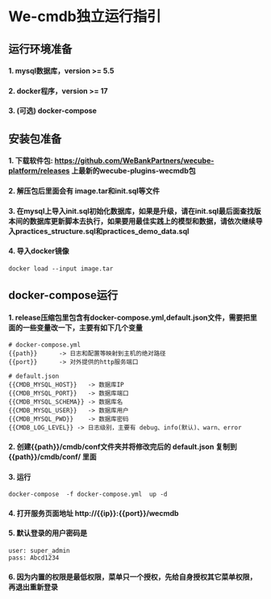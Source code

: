 # We-cmdb独立运行指引

## 运行环境准备
#### 1. mysql数据库，version >= 5.5
#### 2. docker程序，version >= 17
#### 3. (可选) docker-compose

## 安装包准备
#### 1. 下载软件包: https://github.com/WeBankPartners/wecube-platform/releases 上最新的wecube-plugins-wecmdb包
#### 2. 解压包后里面会有 image.tar和init.sql等文件
#### 3. 在mysql上导入init.sql初始化数据库，如果是升级，请在init.sql最后面查找版本间的数据库更新脚本去执行，如果要用最佳实践上的模型和数据，请依次继续导入practices_structure.sql和practices_demo_data.sql
#### 4. 导入docker镜像
```
docker load --input image.tar
```

## docker-compose运行
#### 1. release压缩包里包含有docker-compose.yml,default.json文件，需要把里面的一些变量改一下，主要有如下几个变量
```
# docker-compose.yml
{{path}}      -> 日志和配置等映射到主机的绝对路径
{{port}}      -> 对外提供的http服务端口

# default.json
{{CMDB_MYSQL_HOST}}   -> 数据库IP
{{CMDB_MYSQL_PORT}}   -> 数据库端口
{{CMDB_MYSQL_SCHEMA}} -> 数据库名
{{CMDB_MYSQL_USER}}   -> 数据库用户
{{CMDB_MYSQL_PWD}}    -> 数据库密码
{{CMDB_LOG_LEVEL}} -> 日志级别，主要有 debug、info(默认)、warn、error
```
#### 2. 创建{{path}}/cmdb/conf文件夹并将修改完后的 default.json 复制到 {{path}}/cmdb/conf/ 里面
#### 3. 运行
```
docker-compose  -f docker-compose.yml  up -d
```
#### 4. 打开服务页面地址 http://{{ip}}:{{port}}/wecmdb
#### 5. 默认登录的用户密码是
```
user: super_admin
pass: Abcd1234
```
#### 6. 因为内置的权限是最低权限，菜单只一个授权，先给自身授权其它菜单权限，再退出重新登录